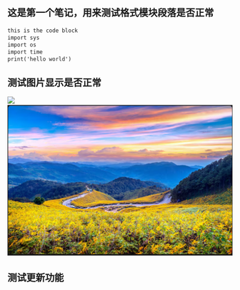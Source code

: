 ## 这是第一个笔记，用来测试格式模块段落是否正常

```
this is the code block
import sys
import os
import time
print('hello world')
```

## 测试图片显示是否正常

![](img/20250904224806.png)
![](20250904224904.png)

## 测试更新功能